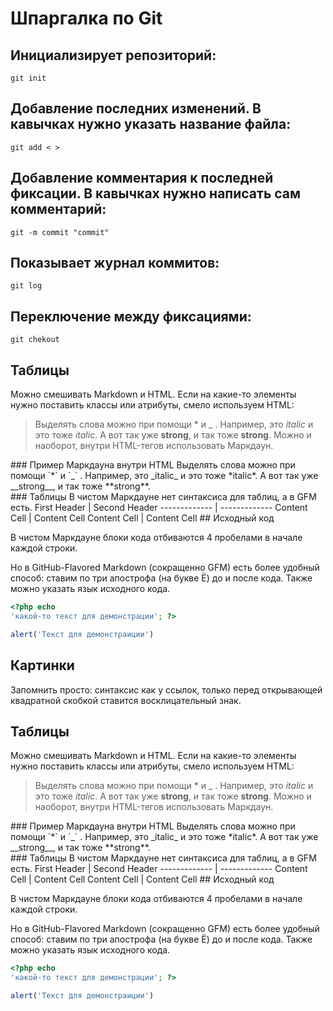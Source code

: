 # Шпаргалка по Git

## Инициализирует репозиторий: 
```
git init
```

## Добавление последних изменений. В кавычках нужно указать название файла: 
```
git add < >
```

## Добавление комментария к последней фиксации. В кавычках нужно написать сам комментарий: 
```
git -m commit "commit"
```

## Показывает журнал коммитов: 
```
git log
```

## Переключение между фиксациями: 
```
git chekout
```


## Таблицы

Mожно смешивать Markdown и HTML. Если на какие-то
элементы нужно поставить классы или атрибуты, смело
используем HTML:
> Выделять слова можно при помощи * и _ . Например, это
<em class="a1">italic</em> и это тоже <i
class="a1">italic</i>. А вот так уже <b>strong</b>, и
так тоже <strong>strong</strong>.
Можно и наоборот, внутри HTML-тегов использовать
Маркдаун.
<section class="someclass">
### Пример Маркдауна внутри HTML
Выделять слова можно при помощи `*` и `_` . Например,
это _italic_ и это тоже *italic*. А вот так уже
__strong__, и так тоже **strong**.
</section>
### Таблицы
В чистом Маркдауне нет синтаксиса для таблиц, а в GFM
есть.
First Header | Second Header
------------- | -------------
Content Cell | Content Cell
Content Cell | Content Cell
## Исходный код

В чистом Маркдауне блоки кода отбиваются 4 пробелами в
начале каждой строки.

Но в GitHub-Flavored Markdown (сокращенно GFM) есть
более удобный способ:  ставим по три апострофа (на букве
Ё) до и после кода. Также можно указать язык исходного
кода.

```php
<?php echo
'какой-то текст для демонстрации'; ?>
```

```js
alert('Текст для демонстраиции')
```


## Картинки
Запомнить просто: синтаксис как у ссылок, только перед
открывающей квадратной скобкой ставится восклицательный знак.



## Таблицы

Mожно смешивать Markdown и HTML. Если на какие-то
элементы нужно поставить классы или атрибуты, смело
используем HTML:
> Выделять слова можно при помощи * и _ . Например, это
<em class="a1">italic</em> и это тоже <i
class="a1">italic</i>. А вот так уже <b>strong</b>, и
так тоже <strong>strong</strong>.
Можно и наоборот, внутри HTML-тегов использовать
Маркдаун.
<section class="someclass">
### Пример Маркдауна внутри HTML
Выделять слова можно при помощи `*` и `_` . Например,
это _italic_ и это тоже *italic*. А вот так уже
__strong__, и так тоже **strong**.
</section>
### Таблицы
В чистом Маркдауне нет синтаксиса для таблиц, а в GFM
есть.
First Header | Second Header
------------- | -------------
Content Cell | Content Cell
Content Cell | Content Cell
## Исходный код

В чистом Маркдауне блоки кода отбиваются 4 пробелами в
начале каждой строки.

Но в GitHub-Flavored Markdown (сокращенно GFM) есть
более удобный способ:  ставим по три апострофа (на букве
Ё) до и после кода. Также можно указать язык исходного
кода.

```php
<?php echo
'какой-то текст для демонстрации'; ?>
```

```js
alert('Текст для демонстраиции')
```

